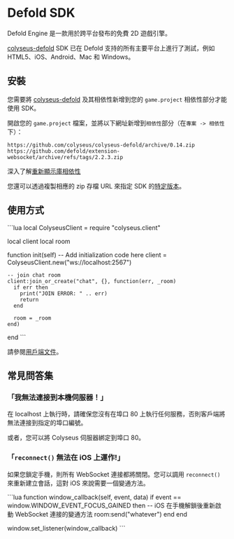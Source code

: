 # Defold SDK

Defold Engine 是一款用於跨平台發布的免費 2D 遊戲引擎。

[colyseus-defold](https://github.com/colyseus/colyseus-defold) SDK 已在 Defold 支持的所有主要平台上進行了測試，例如 HTML5、iOS、Android、Mac 和 Windows。

## 安裝

您需要將 [colyseus-defold](https://github.com/colyseus/colyseus-defold) 及其相依性新增到您的 `game.project` 相依性部分才能使用 SDK。

開啟您的 `game.project` 檔案，並將以下網址新增到`相依性`部分（在`專案 -> 相依性`下）：

    https://github.com/colyseus/colyseus-defold/archive/0.14.zip
    https://github.com/defold/extension-websocket/archive/refs/tags/2.2.3.zip

深入了解[重新顯示庫相依性](http://www.defold.com/manuals/libraries/)

您還可以透過複製相應的 zip 存檔 URL 來指定 SDK 的[特定版本](https://github.com/colyseus/colyseus-defold/releases)。

## 使用方式

\`\`\`lua local ColyseusClient = require "colyseus.client"

local client local room

function init(self) -- Add initialization code here client = ColyseusClient.new("ws://localhost:2567")

    -- join chat room
    client:join_or_create("chat", {}, function(err, _room)
      if err then
        print("JOIN ERROR: " .. err)
        return
      end

      room = _room
    end)
end \`\`\`

請參閱[用戶端文件](/client/client/)。

## 常見問答集

### 「我無法連接到本機伺服器！」

在 localhost 上執行時，請確保您沒有在埠口 80 上執行任何服務，否則客戶端將無法連接到指定的埠口編號。

或者，您可以將 Colyseus 伺服器綁定到埠口 80。

### 「`reconnect()` 無法在 iOS 上運作!」

如果您鎖定手機，則所有 WebSocket 連接都將關閉。您可以調用 `reconnect()` 來重新建立會話，這對 iOS 來說需要一個變通方法。

\`\`\`lua function window\_callback(self, event, data) if event == window.WINDOW\_EVENT\_FOCUS\_GAINED then -- iOS 在手機解鎖後重新啟動 WebSocket 連接的變通方法 room:send("whatever") end end

window.set\_listener(window\_callback) \`\`\`
